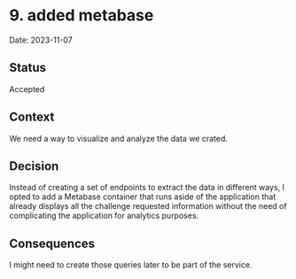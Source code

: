 # 9. added metabase

Date: 2023-11-07

## Status

Accepted

## Context

We need a way to visualize and analyze the data we crated.

## Decision

Instead of creating a set of endpoints to extract the data in different ways, I opted to
add a Metabase container that runs aside of the application that already displays all the
challenge requested information without the need of complicating the application for analytics purposes.

## Consequences

I might need to create those queries later to be part of the service.